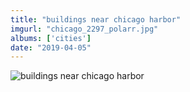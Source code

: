 ```yaml
---
title: "buildings near chicago harbor"
imgurl: "chicago_2297_polarr.jpg"
albums: ['cities']
date: "2019-04-05"
---
```

![buildings near chicago harbor](https://apfbvvpren.cloudimg.io/width/cdn/n/n/https://raw.githubusercontent.com/wpix/solid-pipix/master/photos/chicago_2297_polarr.jpg)